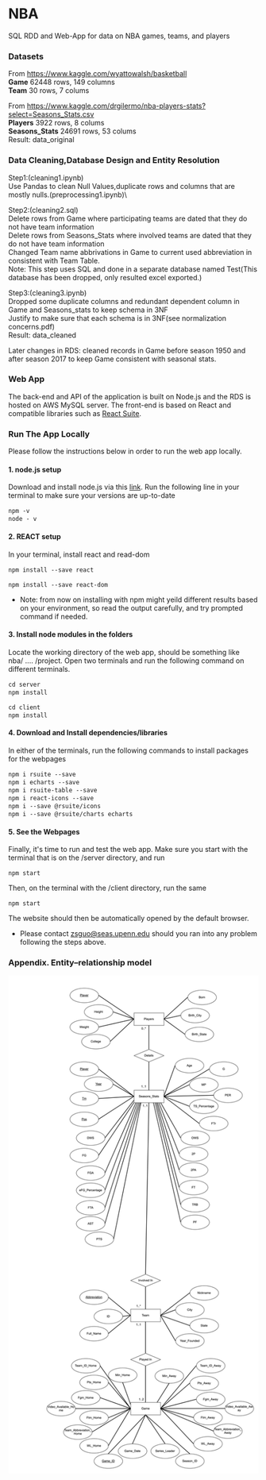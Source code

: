 # NBA
SQL RDD and Web-App for data on NBA games, teams, and players 

### Datasets
From https://www.kaggle.com/wyattowalsh/basketball \
**Game** 62448 rows, 149 columns \
**Team** 30 rows, 7 colums 

From https://www.kaggle.com/drgilermo/nba-players-stats?select=Seasons_Stats.csv \
**Players** 3922 rows, 8 colums \
**Seasons_Stats** 24691 rows, 53 colums\
Result: data_original 

### Data Cleaning,Database Design and Entity Resolution
Step1:(cleaning1.ipynb)\
Use Pandas to clean Null Values,duplicate rows and columns that are mostly nulls.(preprocessing1.ipynb)\

Step2:(cleaning2.sql)\
Delete rows from Game where participating teams are dated that they do not have team information\
Delete rows from Seasons_Stats where involved teams are dated that they do not have team information\
Changed Team name abbrivations in Game to current used abbreviation in consistent with Team Table.\
Note: This step uses SQL and done in a separate database named Test(This database has been dropped, only resulted excel exported.)

Step3:(cleaning3.ipynb)\
Dropped some duplicate columns and redundant dependent column in Game and Seasons_stats to keep schema in 3NF\
Justify to make sure that each schema is in 3NF(see normalization concerns.pdf)\
Result: data_cleaned

Later changes in RDS: cleaned records in Game before season 1950 and after season 2017 to keep Game consistent with seasonal stats.

### Web App
The back-end and API of the application is built on Node.js and the RDS is hosted on AWS MySQL server.
The front-end is based on React and compatible libraries such as [React Suite](https://rsuitejs.com/).

### Run The App Locally
Please follow the instructions below in order to run the web app locally.

#### 1. node.js setup
Download and install node.js via this [link](https://nodejs.org/en/download/).
Run the following line in your terminal to make sure your versions are up-to-date
```
npm -v
node - v
```

#### 2. REACT setup
In your terminal, install react and read-dom
``` 
npm install --save react
```
``` 
npm install --save react-dom
```

* Note: from now on installing with npm might yeild different results based on your environment, so read the output carefully, and try prompted command if needed.

#### 3. Install node modules in the folders
Locate the working directory of the web app, should be something like  
nba/ .... /project.
Open two terminals and run the following command on different terminals.
```
cd server
npm install
```

```
cd client
npm install
```

#### 4. Download and Install dependencies/libraries
In either of the terminals, run the following commands to install packages for the webpages
```
npm i rsuite --save
npm i echarts --save
npm i rsuite-table --save
npm i react-icons --save
npm i --save @rsuite/icons
npm i --save @rsuite/charts echarts
```

#### 5. See the Webpages
Finally, it's time to run and test the web app.
Make sure you start with the terminal that is on the /server directory, and run
``` 
npm start
```
Then, on the terminal with the /client directory, run the same
``` 
npm start
```

The website should then be automatically opened by the default browser.

* Please contact zsguo@seas.upenn.edu should you ran into any problem following the steps above.

### Appendix. Entity–relationship model
![erd](updated_erd.png)


